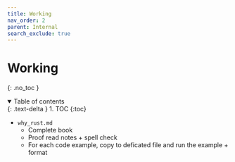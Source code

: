 ```yaml
---
title: Working
nav_order: 2
parent: Internal
search_exclude: true
---
```


<!-- prettier-ignore-start -->
# Working
{: .no_toc }

<details open markdown="block">
  <summary>
    Table of contents
  </summary>
  {: .text-delta }
1. TOC
{:toc}
</details>

<!-- prettier-ignore-end -->

-   `why_rust.md`
    -   Complete book
    -   Proof read notes + spell check
    -   For each code example, copy to deficated file and run the example + format
